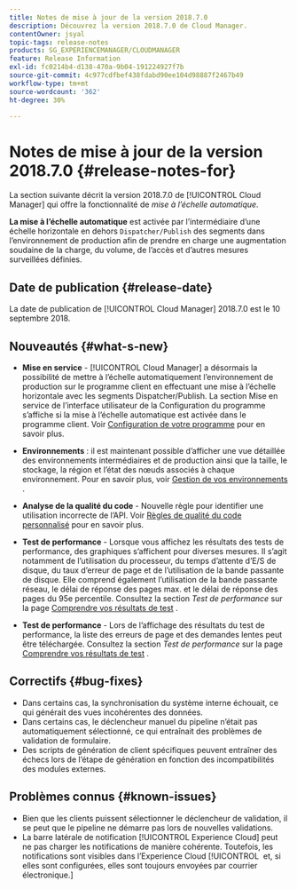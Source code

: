 ```yaml
---
title: Notes de mise à jour de la version 2018.7.0
description: Découvrez la version 2018.7.0 de Cloud Manager.
contentOwner: jsyal
topic-tags: release-notes
products: SG_EXPERIENCEMANAGER/CLOUDMANAGER
feature: Release Information
exl-id: fc0214b4-d138-470a-9b04-191224927f7b
source-git-commit: 4c977cdfbef438fdabd90ee104d98887f2467b49
workflow-type: tm+mt
source-wordcount: '362'
ht-degree: 30%

---
```


# Notes de mise à jour de la version 2018.7.0 {#release-notes-for}

La section suivante décrit la version 2018.7.0 de [!UICONTROL Cloud Manager] qui offre la fonctionnalité de *mise à l’échelle automatique*.

**La mise à l’échelle automatique** est activée par l’intermédiaire d’une échelle horizontale en dehors `Dispatcher/Publish` des segments dans l’environnement de production afin de prendre en charge une augmentation soudaine de la charge, du volume, de l’accès et d’autres mesures surveillées définies.

## Date de publication {#release-date}

La date de publication de [!UICONTROL Cloud Manager] 2018.7.0 est le 10 septembre 2018.

## Nouveautés {#what-s-new}

* **Mise en service** - [!UICONTROL Cloud Manager] a désormais la possibilité de mettre à l’échelle automatiquement l’environnement de production sur le programme client en effectuant une mise à l’échelle horizontale avec les segments Dispatcher/Publish. La section Mise en service de l’interface utilisateur de la Configuration du programme s’affiche si la mise à l’échelle automatique est activée dans le programme client. Voir [Configuration de votre programme](/help/getting-started/program-setup.md) pour en savoir plus.

* **Environnements** : il est maintenant possible d’afficher une vue détaillée des environnements intermédiaires et de production ainsi que la taille, le stockage, la région et l’état des nœuds associés à chaque environnement. Pour en savoir plus, voir [Gestion de vos environnements](/help/using/managing-environments.md) .

* **Analyse de la qualité du code** - Nouvelle règle pour identifier une utilisation incorrecte de l’API. Voir [Règles de qualité du code personnalisé](/help/using/custom-code-quality-rules.md) pour en savoir plus.

* **Test de performance** - Lorsque vous affichez les résultats des tests de performance, des graphiques s’affichent pour diverses mesures. Il s’agit notamment de l’utilisation du processeur, du temps d’attente d’E/S de disque, du taux d’erreur de page et de l’utilisation de la bande passante de disque. Elle comprend également l’utilisation de la bande passante réseau, le délai de réponse des pages max. et le délai de réponse des pages du 95e percentile. Consultez la section *Test de performance* sur la page [Comprendre vos résultats de test](/help/using/code-quality-testing.md) .

* **Test de performance** - Lors de l’affichage des résultats du test de performance, la liste des erreurs de page et des demandes lentes peut être téléchargée. Consultez la section *Test de performance* sur la page [Comprendre vos résultats de test](/help/using/code-quality-testing.md) .

## Correctifs {#bug-fixes}

* Dans certains cas, la synchronisation du système interne échouait, ce qui générait des vues incohérentes des données.
* Dans certains cas, le déclencheur manuel du pipeline n’était pas automatiquement sélectionné, ce qui entraînait des problèmes de validation de formulaire.
* Des scripts de génération de client spécifiques peuvent entraîner des échecs lors de l’étape de génération en fonction des incompatibilités des modules externes.

## Problèmes connus {#known-issues}

* Bien que les clients puissent sélectionner le déclencheur de validation, il se peut que le pipeline ne démarre pas lors de nouvelles validations.
* La barre latérale de notification [!UICONTROL Experience Cloud] peut ne pas charger les notifications de manière cohérente. Toutefois, les notifications sont visibles dans l’Experience Cloud [!UICONTROL &#x200B; et, si elles sont configurées, elles sont toujours envoyées par courrier électronique.]

